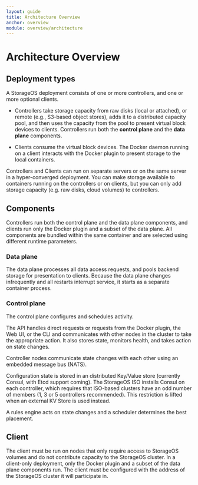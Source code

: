 ```yaml
---
layout: guide
title: Architecture Overview
anchor: overview
module: overview/architecture
---
```


# Architecture Overview

## Deployment types

A StorageOS deployment consists of one or more controllers, and one or more optional clients.

 - Controllers take storage capacity from raw disks (local or attached), or remote (e.g., S3-based object stores), adds it to a distributed capacity pool, and then uses the capacity from the pool to present virtual block devices to clients. Controllers run both the **control plane** and the **data plane** components.

 - Clients consume the virtual block devices.  The Docker daemon running on a client interacts with the Docker plugin to present storage to the local containers.

Controllers and Clients can run on separate servers or on the same server in a hyper-converged deployment. You can make storage available to containers running on the controllers or on clients, but you can only add storage capacity (e.g. raw disks, cloud volumes) to controllers.

## Components
Controllers run both the control plane and the data plane components, and clients run only the Docker plugin and a subset of the data plane. All components are bundled within the same container and are selected using different runtime parameters.

### Data plane
The data plane processes all data access requests, and pools backend storage for presentation to clients. Because the data plane changes infrequently and all restarts interrupt service, it starts as a separate container process.

### Control plane
The control plane configures and schedules activity.

The API handles direct requests or requests from the Docker plugin, the Web UI, or the CLI and communicates with other nodes in the cluster to take the appropriate action. It also stores state, monitors health, and takes action on state changes.

Controller nodes communicate state changes with each other using an embedded message bus (NATS).

Configuration state is stored in an distributed Key/Value store (currently Consul, with Etcd support coming).  The StorageOS ISO installs Consul on each controller, which requires that ISO-based clusters have an odd number of members (1, 3 or 5 controllers recommended).  This restriction is lifted when an external KV Store is used instead.

A rules engine acts on state changes and a scheduler determines the best placement.

## Client

The client must be run on nodes that only require access to StorageOS volumes and do not contribute capacity to the StorageOS cluster.  In a client-only deployment, only the Docker plugin and a subset of the data plane components run.  The client must be configured with the address of the StorageOS cluster it will participate in.
